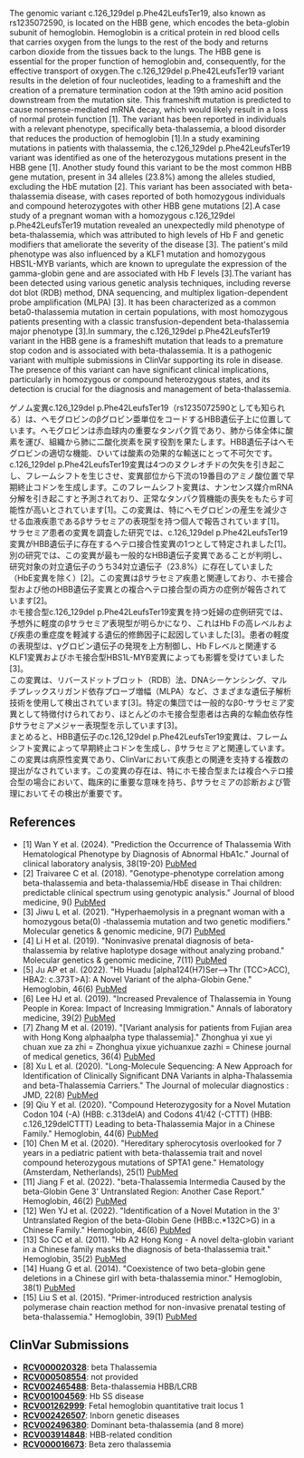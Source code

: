 
    
The genomic variant c.126_129del p.Phe42LeufsTer19, also known as rs1235072590, is located on the HBB gene, which encodes the beta-globin subunit of hemoglobin. Hemoglobin is a critical protein in red blood cells that carries oxygen from the lungs to the rest of the body and returns carbon dioxide from the tissues back to the lungs. The HBB gene is essential for the proper function of hemoglobin and, consequently, for the effective transport of oxygen.The c.126_129del p.Phe42LeufsTer19 variant results in the deletion of four nucleotides, leading to a frameshift and the creation of a premature termination codon at the 19th amino acid position downstream from the mutation site. This frameshift mutation is predicted to cause nonsense-mediated mRNA decay, which would likely result in a loss of normal protein function [1]. The variant has been reported in individuals with a relevant phenotype, specifically beta-thalassemia, a blood disorder that reduces the production of hemoglobin [1].In a study examining mutations in patients with thalassemia, the c.126_129del p.Phe42LeufsTer19 variant was identified as one of the heterozygous mutations present in the HBB gene [1]. Another study found this variant to be the most common HBB gene mutation, present in 34 alleles (23.8%) among the alleles studied, excluding the HbE mutation [2]. This variant has been associated with beta-thalassemia disease, with cases reported of both homozygous individuals and compound heterozygotes with other HBB gene mutations [2].A case study of a pregnant woman with a homozygous c.126_129del p.Phe42LeufsTer19 mutation revealed an unexpectedly mild phenotype of beta-thalassemia, which was attributed to high levels of Hb F and genetic modifiers that ameliorate the severity of the disease [3]. The patient's mild phenotype was also influenced by a KLF1 mutation and homozygous HBS1L-MYB variants, which are known to upregulate the expression of the gamma-globin gene and are associated with Hb F levels [3].The variant has been detected using various genetic analysis techniques, including reverse dot blot (RDB) method, DNA sequencing, and multiplex ligation-dependent probe amplification (MLPA) [3]. It has been characterized as a common beta0-thalassemia mutation in certain populations, with most homozygous patients presenting with a classic transfusion-dependent beta-thalassemia major phenotype [3].In summary, the c.126_129del p.Phe42LeufsTer19 variant in the HBB gene is a frameshift mutation that leads to a premature stop codon and is associated with beta-thalassemia. It is a pathogenic variant with multiple submissions in ClinVar supporting its role in disease. The presence of this variant can have significant clinical implications, particularly in homozygous or compound heterozygous states, and its detection is crucial for the diagnosis and management of beta-thalassemia.

ゲノム変異c.126_129del p.Phe42LeufsTer19（rs1235072590としても知られる）は、ヘモグロビンのβグロビン亜単位をコードするHBB遺伝子上に位置しています。ヘモグロビンは赤血球内の重要なタンパク質であり、肺から体全体に酸素を運び、組織から肺に二酸化炭素を戻す役割を果たします。HBB遺伝子はヘモグロビンの適切な機能、ひいては酸素の効果的な輸送にとって不可欠です。  
c.126_129del p.Phe42LeufsTer19変異は4つのヌクレオチドの欠失を引き起こし、フレームシフトを生じさせ、変異部位から下流の19番目のアミノ酸位置で早期終止コドンを生成します。このフレームシフト変異は、ナンセンス媒介mRNA分解を引き起こすと予測されており、正常なタンパク質機能の喪失をもたらす可能性が高いとされています[1]。この変異は、特にヘモグロビンの産生を減少させる血液疾患であるβサラセミアの表現型を持つ個人で報告されています[1]。  
サラセミア患者の変異を調査した研究では、c.126_129del p.Phe42LeufsTer19変異がHBB遺伝子に存在するヘテロ接合性変異の1つとして特定されました[1]。別の研究では、この変異が最も一般的なHBB遺伝子変異であることが判明し、研究対象の対立遺伝子のうち34対立遺伝子（23.8%）に存在していました（HbE変異を除く）[2]。この変異はβサラセミア疾患と関連しており、ホモ接合型および他のHBB遺伝子変異との複合ヘテロ接合型の両方の症例が報告されています[2]。  
ホモ接合型c.126_129del p.Phe42LeufsTer19変異を持つ妊婦の症例研究では、予想外に軽度のβサラセミア表現型が明らかになり、これはHb Fの高レベルおよび疾患の重症度を軽減する遺伝的修飾因子に起因していました[3]。患者の軽度の表現型は、γグロビン遺伝子の発現を上方制御し、Hb Fレベルと関連するKLF1変異およびホモ接合型HBS1L-MYB変異によっても影響を受けていました[3]。  
この変異は、リバースドットブロット（RDB）法、DNAシーケンシング、マルチプレックスリガンド依存プローブ増幅（MLPA）など、さまざまな遺伝子解析技術を使用して検出されています[3]。特定の集団では一般的なβ0-サラセミア変異として特徴付けられており、ほとんどのホモ接合型患者は古典的な輸血依存性βサラセミアメジャー表現型を示しています[3]。  
まとめると、HBB遺伝子のc.126_129del p.Phe42LeufsTer19変異は、フレームシフト変異によって早期終止コドンを生成し、βサラセミアと関連しています。この変異は病原性変異であり、ClinVarにおいて疾患との関連を支持する複数の提出がなされています。この変異の存在は、特にホモ接合型または複合ヘテロ接合型の場合において、臨床的に重要な意味を持ち、βサラセミアの診断および管理においてその検出が重要です。
    
## References
- [1] Wan Y et al. (2024). "Prediction the Occurrence of Thalassemia With Hematological Phenotype by Diagnosis of Abnormal HbA1c." Journal of clinical laboratory analysis, 38(19-20) [PubMed](https://pubmed.ncbi.nlm.nih.gov/39317177/)
- [2] Traivaree C et al. (2018). "Genotype-phenotype correlation among beta-thalassemia and beta-thalassemia/HbE disease in Thai children: predictable clinical spectrum using genotypic analysis." Journal of blood medicine, 9() [PubMed](https://pubmed.ncbi.nlm.nih.gov/29695942/)
- [3] Jiwu L et al. (2021). "Hyperhaemolysis in a pregnant woman with a homozygous beta(0) -thalassemia mutation and two genetic modifiers." Molecular genetics & genomic medicine, 9(7) [PubMed](https://pubmed.ncbi.nlm.nih.gov/33960744/)
- [4] Li H et al. (2019). "Noninvasive prenatal diagnosis of beta-thalassemia by relative haplotype dosage without analyzing proband." Molecular genetics & genomic medicine, 7(11) [PubMed](https://pubmed.ncbi.nlm.nih.gov/31566929/)
- [5] Ju AP et al. (2022). "Hb Huadu [alpha124(H7)Ser-->Thr (TCC>ACC), HBA2: c.373T>A]: A Novel Variant of the alpha-Globin Gene." Hemoglobin, 46(6) [PubMed](https://pubmed.ncbi.nlm.nih.gov/36524388/)
- [6] Lee HJ et al. (2019). "Increased Prevalence of Thalassemia in Young People in Korea: Impact of Increasing Immigration." Annals of laboratory medicine, 39(2) [PubMed](https://pubmed.ncbi.nlm.nih.gov/30430775/)
- [7] Zhang M et al. (2019). "[Variant analysis for patients from Fujian area with Hong Kong alphaalpha type thalassemia]." Zhonghua yi xue yi chuan xue za zhi = Zhonghua yixue yichuanxue zazhi = Chinese journal of medical genetics, 36(4) [PubMed](https://pubmed.ncbi.nlm.nih.gov/30950011/)
- [8] Xu L et al. (2020). "Long-Molecule Sequencing: A New Approach for Identification of Clinically Significant DNA Variants in alpha-Thalassemia and beta-Thalassemia Carriers." The Journal of molecular diagnostics : JMD, 22(8) [PubMed](https://pubmed.ncbi.nlm.nih.gov/32473995/)
- [9] Qiu Y et al. (2020). "Compound Heterozygosity for a Novel Mutation Codon 104 (-A) (HBB: c.313delA) and Codons 41/42 (-CTTT) (HBB: c.126_129delCTTT) Leading to beta-Thalassemia Major in a Chinese Family." Hemoglobin, 44(6) [PubMed](https://pubmed.ncbi.nlm.nih.gov/33198537/)
- [10] Chen M et al. (2020). "Hereditary spherocytosis overlooked for 7 years in a pediatric patient with beta-thalassemia trait and novel compound heterozygous mutations of SPTA1 gene." Hematology (Amsterdam, Netherlands), 25(1) [PubMed](https://pubmed.ncbi.nlm.nih.gov/33210974/)
- [11] Jiang F et al. (2022). "beta-Thalassemia Intermedia Caused by the beta-Globin Gene 3' Untranslated Region: Another Case Report." Hemoglobin, 46(2) [PubMed](https://pubmed.ncbi.nlm.nih.gov/35980111/)
- [12] Wen YJ et al. (2022). "Identification of a Novel Mutation in the 3' Untranslated Region of the beta-Globin Gene (HBB:c.*132C>G) in a Chinese Family." Hemoglobin, 46(6) [PubMed](https://pubmed.ncbi.nlm.nih.gov/36876863/)
- [13] So CC et al. (2011). "Hb A2 Hong Kong - A novel delta-globin variant in a Chinese family masks the diagnosis of beta-thalassemia trait." Hemoglobin, 35(2) [PubMed](https://pubmed.ncbi.nlm.nih.gov/21417575/)
- [14] Huang G et al. (2014). "Coexistence of two beta-globin gene deletions in a Chinese girl with beta-thalassemia minor." Hemoglobin, 38(1) [PubMed](https://pubmed.ncbi.nlm.nih.gov/24200214/)
- [15] Liu S et al. (2015). "Primer-introduced restriction analysis polymerase chain reaction method for non-invasive prenatal testing of beta-thalassemia." Hemoglobin, 39(1) [PubMed](https://pubmed.ncbi.nlm.nih.gov/25548039/)

    
## ClinVar Submissions
- **[RCV000020328](https://www.ncbi.nlm.nih.gov/clinvar/RCV000020328/)**: beta Thalassemia
- **[RCV000508554](https://www.ncbi.nlm.nih.gov/clinvar/RCV000508554/)**: not provided
- **[RCV002465488](https://www.ncbi.nlm.nih.gov/clinvar/RCV002465488/)**: Beta-thalassemia HBB/LCRB
- **[RCV001004569](https://www.ncbi.nlm.nih.gov/clinvar/RCV001004569/)**: Hb SS disease
- **[RCV001262999](https://www.ncbi.nlm.nih.gov/clinvar/RCV001262999/)**: Fetal hemoglobin quantitative trait locus 1
- **[RCV002426507](https://www.ncbi.nlm.nih.gov/clinvar/RCV002426507/)**: Inborn genetic diseases
- **[RCV002496380](https://www.ncbi.nlm.nih.gov/clinvar/RCV002496380/)**: Dominant beta-thalassemia (and 8 more)
- **[RCV003914848](https://www.ncbi.nlm.nih.gov/clinvar/RCV003914848/)**: HBB-related condition
- **[RCV000016673](https://www.ncbi.nlm.nih.gov/clinvar/RCV000016673/)**: Beta zero thalassemia

    